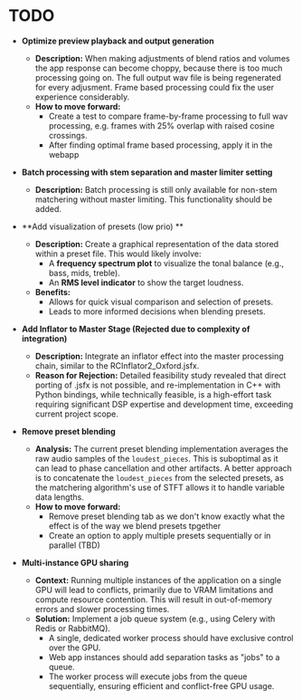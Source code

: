 # TODO

- **Optimize preview playback and output generation**
  - **Description:** When making adjustments of blend ratios and volumes the app response can become choppy, because there is too much processing going on. The full output wav file is being regenerated for every adjusment. Frame based processing could fix the user experience considerably.
  - **How to move forward:**
    - Create a test to compare frame-by-frame processing to full wav processing, e.g. frames with 25% overlap with raised cosine crossings.
    - After finding optimal frame based processing, apply it in the webapp

- **Batch processing with stem separation and master limiter setting**
  - **Description:** Batch processing is still only available for non-stem matchering without master limiting. This functionality should be added.
    
- **Add visualization of presets (low prio) **
  - **Description:** Create a graphical representation of the data stored within a preset file. This would likely involve:
    - A **frequency spectrum plot** to visualize the tonal balance (e.g., bass, mids, treble).
    - An **RMS level indicator** to show the target loudness.
  - **Benefits:**
    - Allows for quick visual comparison and selection of presets.
    - Leads to more informed decisions when blending presets.

- **Add Inflator to Master Stage (Rejected due to complexity of integration)**
  - **Description:** Integrate an inflator effect into the master processing chain, similar to the RCInflator2_Oxford.jsfx.
  - **Reason for Rejection:** Detailed feasibility study revealed that direct porting of .jsfx is not possible, and re-implementation in C++ with Python bindings, while technically feasible, is a high-effort task requiring significant DSP expertise and development time, exceeding current project scope.

- **Remove preset blending**
  - **Analysis:** The current preset blending implementation averages the raw audio samples of the `loudest_pieces`. This is suboptimal as it can lead to phase cancellation and other artifacts. A better approach is to concatenate the `loudest_pieces` from the selected presets, as the matchering algorithm's use of STFT allows it to handle variable data lengths.
  - **How to move forward:**
    - Remove preset blending tab as we don't know exactly what the effect is of the way we blend presets tpgether
    - Create an option to apply multiple presets sequentially or in parallel (TBD)

- **Multi-instance GPU sharing**
  - **Context:** Running multiple instances of the application on a single GPU will lead to conflicts, primarily due to VRAM limitations and compute resource contention. This will result in out-of-memory errors and slower processing times.
  - **Solution:** Implement a job queue system (e.g., using Celery with Redis or RabbitMQ).
    - A single, dedicated worker process should have exclusive control over the GPU.
    - Web app instances should add separation tasks as "jobs" to a queue.
    - The worker process will execute jobs from the queue sequentially, ensuring efficient and conflict-free GPU usage.